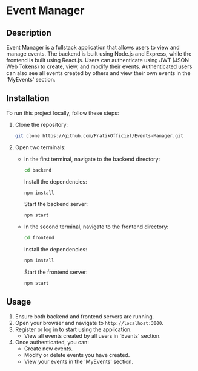 # Event Manager

## Description

Event Manager is a fullstack application that allows users to view and manage events. The backend is built using Node.js and Express, while the frontend is built using React.js. Users can authenticate using JWT (JSON Web Tokens) to create, view, and modify their events. Authenticated users can also see all events created by others and view their own events in the 'MyEvents' section.

## Installation

To run this project locally, follow these steps:

1. Clone the repository:
    ```bash
    git clone https://github.com/PratikOfficiel/Events-Manager.git
    ```

2. Open two terminals:

   - In the first terminal, navigate to the backend directory:
        ```bash
        cd backend
        ```
        Install the dependencies:
        ```bash
        npm install
        ```
        Start the backend server:
        ```bash
        npm start
        ```

   - In the second terminal, navigate to the frontend directory:
        ```bash
        cd frontend
        ```
        Install the dependencies:
        ```bash
        npm install
        ```
        Start the frontend server:
        ```bash
        npm start
        ```

## Usage

1. Ensure both backend and frontend servers are running.
2. Open your browser and navigate to `http://localhost:3000`.
3. Register or log in to start using the application.
   - View all events created by all users in 'Events' section.
4. Once authenticated, you can:
   - Create new events.
   - Modify or delete events you have created.
   - View your events in the 'MyEvents' section.
